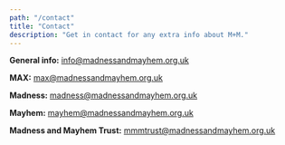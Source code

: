 ```yaml
---
path: "/contact"
title: "Contact"
description: "Get in contact for any extra info about M+M."
---
```


**General info:** <info@madnessandmayhem.org.uk>

**MAX:** <max@madnessandmayhem.org.uk>

**Madness:** <madness@madnessandmayhem.org.uk>

**Mayhem:** <mayhem@madnessandmayhem.org.uk>

**Madness and Mayhem Trust:** <mmmtrust@madnessandmayhem.org.uk>
